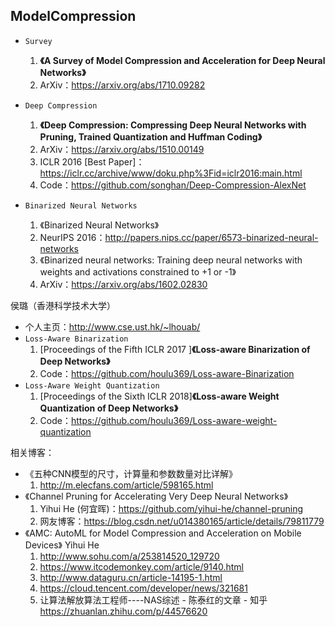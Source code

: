 ## ModelCompression

- `Survey`
    1. **《A Survey of Model Compression and Acceleration for Deep Neural Networks》**
    2. ArXiv：https://arxiv.org/abs/1710.09282
- `Deep Compression`
    1. **《Deep Compression: Compressing Deep Neural Networks with Pruning, Trained Quantization and Huffman Coding》**
    2. ArXiv：https://arxiv.org/abs/1510.00149
    3. ICLR 2016 [Best Paper]：https://iclr.cc/archive/www/doku.php%3Fid=iclr2016:main.html
    4. Code：https://github.com/songhan/Deep-Compression-AlexNet

- `Binarized Neural Networks`
    1. 《Binarized Neural Networks》
	2. NeurIPS 2016：http://papers.nips.cc/paper/6573-binarized-neural-networks
	3. 《Binarized neural networks: Training deep neural networks with weights and activations constrained to +1 or -1》
	4. ArXiv：https://arxiv.org/abs/1602.02830


侯璐（香港科学技术大学）
- 个人主页：http://www.cse.ust.hk/~lhouab/
- `Loss-Aware Binarization`
    1. [Proceedings of the Fifth ICLR 2017 ]**《Loss-aware Binarization of Deep Networks》**
    2. Code：https://github.com/houlu369/Loss-aware-Binarization
- `Loss-Aware Weight Quantization`
    1. [Proceedings of the Sixth ICLR 2018]**《Loss-aware Weight Quantization of Deep Networks》**
    2. Code：https://github.com/houlu369/Loss-aware-weight-quantization

相关博客：
- 《五种CNN模型的尺寸，计算量和参数数量对比详解》
    1. http://m.elecfans.com/article/598165.html
- 《Channel Pruning for Accelerating Very Deep Neural Networks》
    1. Yihui He (何宜晖)：https://github.com/yihui-he/channel-pruning
    2. 网友博客：https://blog.csdn.net/u014380165/article/details/79811779
- 《AMC: AutoML for Model Compression and Acceleration on Mobile Devices》 Yihui He
    1. http://www.sohu.com/a/253814520_129720
    2. https://www.itcodemonkey.com/article/9140.html
    3. http://www.dataguru.cn/article-14195-1.html
    4. https://cloud.tencent.com/developer/news/321681
    5. 让算法解放算法工程师----NAS综述 - 陈泰红的文章 - 知乎 https://zhuanlan.zhihu.com/p/44576620

